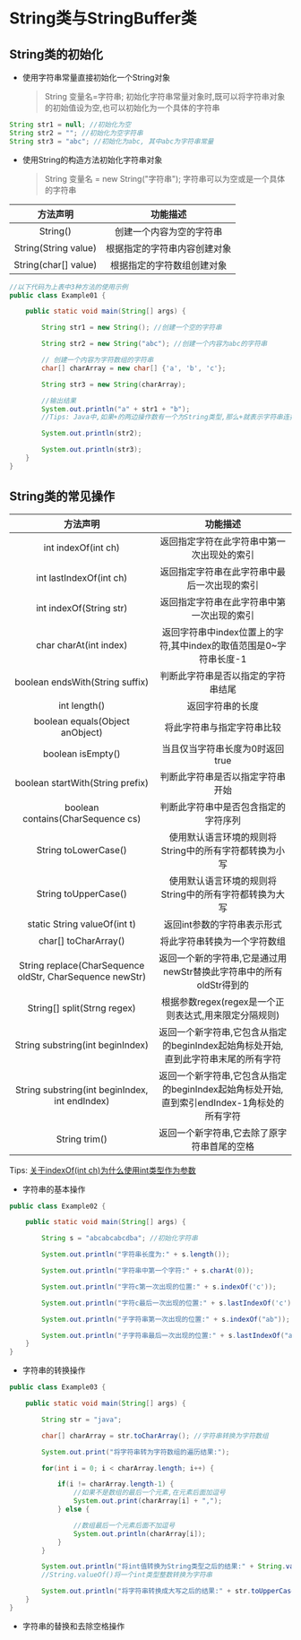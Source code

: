 # String类与StringBuffer类

## String类的初始化

- 使用字符串常量直接初始化一个String对象
  > String 变量名=字符串;
  > 初始化字符串常量对象时,既可以将字符串对象的初始值设为空,也可以初始化为一个具体的字符串

```java
String str1 = null; //初始化为空
String str2 = ""; //初始化为空字符串
String str3 = "abc"; //初始化为abc, 其中abc为字符串常量
```

- 使用String的构造方法初始化字符串对象
  > String 变量名 = new String("字符串");
  > 字符串可以为空或是一个具体的字符串

|方法声明|功能描述|
|:--:|:--:|
|String()|创建一个内容为空的字符串|
|String(String value)|根据指定的字符串内容创建对象|
|String(char[] value)|根据指定的字符数组创建对象|

```java
//以下代码为上表中3种方法的使用示例
public class Example01 {

    public static void main(String[] args) {

        String str1 = new String(); //创建一个空的字符串

        String str2 = new String("abc"); //创建一个内容为abc的字符串

        // 创建一个内容为字符数组的字符串
        char[] charArray = new char[] {'a', 'b', 'c'};

        String str3 = new String(charArray);

        //输出结果
        System.out.println("a" + str1 + "b");
        //Tips: Java中,如果+的两边操作数有一个为String类型,那么+就表示字符串连接运算符

        System.out.println(str2);

        System.out.println(str3);
    }
}
```

## String类的常见操作

|方法声明|功能描述|
|:--:|:--:|
|int indexOf(int ch)|返回指定字符在此字符串中第一次出现处的索引|
|int lastIndexOf(int ch)|返回指定字符串在此字符串中最后一次出现的索引|
|int indexOf(String str)|返回指定字符串在此字符串中第一次出现的索引|
|char charAt(int index)|返回字符串中index位置上的字符,其中index的取值范围是0~字符串长度-1|
|boolean endsWith(String suffix)|判断此字符串是否以指定的字符串结尾|
|int length()|返回字符串的长度|
|boolean equals(Object anObject)|将此字符串与指定字符串比较|
|boolean isEmpty()|当且仅当字符串长度为0时返回true|
|boolean startWith(String prefix)|判断此字符串是否以指定字符串开始|
|boolean contains(CharSequence cs)|判断此字符串中是否包含指定的字符序列|
|String toLowerCase()|使用默认语言环境的规则将String中的所有字符都转换为小写|
|String toUpperCase()|使用默认语言环境的规则将String中的所有字符都转换为大写|
|static String valueOf(int t)|返回int参数的字符串表示形式|
|char[] toCharArray()|将此字符串转换为一个字符数组|
|String replace(CharSequence oldStr, CharSequence newStr)|返回一个新的字符串,它是通过用newStr替换此字符串中的所有oldStr得到的|
|String[] split(Strng regex)|根据参数regex(regex是一个正则表达式,用来限定分隔规则)|
|String substring(int beginIndex)|返回一个新字符串,它包含从指定的beginIndex起始角标处开始,直到此字符串末尾的所有字符|
|String substring(int beginIndex, int endIndex)|返回一个新字符串,它包含从指定的beginIndex起始角标处开始,直到索引endIndex-1角标处的所有字符|
|String trim()|返回一个新字符串,它去除了原字符串首尾的空格|
Tips: [关于indexOf(int ch)为什么使用int类型作为参数](https://blog.csdn.net/dachengshi2016/article/details/78479407)

- 字符串的基本操作

```java
public class Example02 {

    public static void main(String[] args) {

        String s = "abcabcabcdba"; //初始化字符串

        System.out.println("字符串长度为:" + s.length());

        System.out.println("字符串中第一个字符:" + s.charAt(0));

        System.out.println("字符c第一次出现的位置:" + s.indexOf('c'));

        System.out.println("字符c最后一次出现的位置:" + s.lastIndexOf('c'));

        System.out.println("子字符串第一次出现的位置:" + s.indexOf("ab"));

        System.out.println("子字符串最后一次出现的位置:" + s.lastIndexOf("ab"));
    }
}
```

- 字符串的转换操作

```java
public class Example03 {

    public static void main(String[] args) {

        String str = "java";

        char[] charArray = str.toCharArray(); //字符串转换为字符数组

        System.out.print("将字符串转为字符数组的遍历结果:");

        for(int i = 0; i < charArray.length; i++) {

            if(i != charArray.length-1) {
                //如果不是数组的最后一个元素,在元素后面加逗号
                System.out.print(charArray[i] + ",");
            } else {

                //数组最后一个元素后面不加逗号
                System.out.println(charArray[i]);
            }
        }

        System.out.println("将int值转换为String类型之后的结果:" + String.valueOf(12));
        //String.valueOf()将一个int类型整数转换为字符串

        System.out.println("将字符串转换成大写之后的结果:" + str.toUpperCase());
    }
}
```

- 字符串的替换和去除空格操作

```java

```
